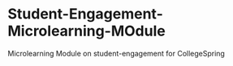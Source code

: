 # Student-Engagement-Microlearning-MOdule
 Microlearning Module on student-engagement for CollegeSpring
